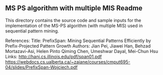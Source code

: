 MS PS algorithm with multiple MIS
Readme
---------------------

This directory contains the source code and sample inputs for the implementation of the MS-PS algorithm (with multiple MIS) used in sequential pattern mining.

References:
Title:      PrefixSpan: Mining Sequential Patterns Efficiently by Prefix-Projected Pattern Growth
Authors:    Jian Pei, Jiawei Han, Behzad Mortazavi-Asi, Helen Pinto Qiming Chen, Umeshwar Dayal, Mei-Chun Hsu
Links:      http://hanj.cs.illinois.edu/pdf/span01.pdf
            https://webdocs.cs.ualberta.ca/~zaiane/courses/cmput695-04/slides/PrefixSpan-Wojciech.pdf
